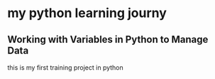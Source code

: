 # my python learning journy
##  Working with Variables in Python to Manage Data
this is my first training project in python